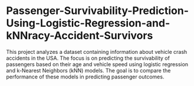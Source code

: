 # Passenger-Survivability-Prediction-Using-Logistic-Regression-and-kNNracy-Accident-Survivors
This project analyzes a dataset containing information about vehicle crash accidents in the USA. The focus is on predicting the survivability of passengers based on their age and vehicle speed using logistic regression and k-Nearest Neighbors (kNN) models. The goal is to compare the performance of these models in predicting passenger outcomes.
